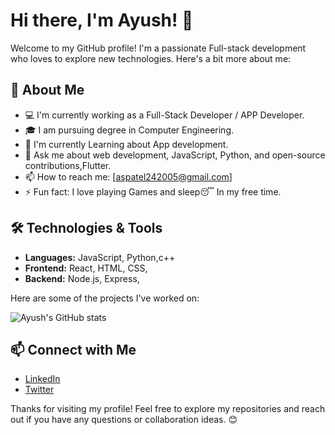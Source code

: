 # Hi there, I'm Ayush! 👋

Welcome to my GitHub profile! I'm a passionate Full-stack development who loves to explore new technologies. Here's a bit more about me:

## 🌟 About Me

- 💻 I'm currently working as a Full-Stack Developer / APP Developer.
- 🎓 I am pursuing degree in Computer Engineering.
- 🌱 I'm currently Learning about App development.
- 💬 Ask me about web development, JavaScript, Python, and open-source contributions,Flutter.
- 📫 How to reach me: [aspatel242005@gmail.com]
- ⚡ Fun fact: I love playing Games and sleep😴 In my free time.

## 🛠️ Technologies & Tools

- **Languages:** JavaScript, Python,c++
- **Frontend:** React, HTML, CSS, 
- **Backend:** Node.js, Express,


Here are some of the projects I've worked on:

![Ayush's GitHub stats](https://github-readme-stats.vercel.app/api?username=ayush0248&show_icons=true&theme=radical)

## 📫 Connect with Me

- [LinkedIn](https://www.linkedin.com/in/patel-ayush-1a7118300)
- [Twitter](https://x.com/PatelAyush00700?t=7xwaNIPqeXIEzHmG3mWRIQ&s=09)

Thanks for visiting my profile! Feel free to explore my repositories and reach out if you have any questions or collaboration ideas. 😊
